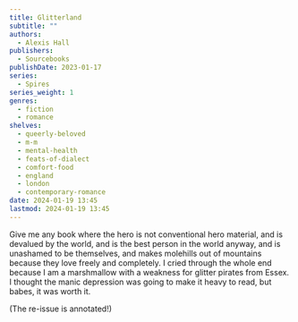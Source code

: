 ```yaml
---
title: Glitterland
subtitle: ""
authors:
  - Alexis Hall
publishers:
  - Sourcebooks
publishDate: 2023-01-17
series:
  - Spires
series_weight: 1
genres:
  - fiction
  - romance
shelves:
  - queerly-beloved
  - m-m
  - mental-health
  - feats-of-dialect
  - comfort-food
  - england
  - london
  - contemporary-romance
date: 2024-01-19 13:45
lastmod: 2024-01-19 13:45
---
```

Give me any book where the hero is not conventional hero material, and is devalued by the world, and is the best person in the world anyway, and is unashamed to be themselves, and makes molehills out of mountains because they love freely and completely. I cried through the whole end because I am a marshmallow with a weakness for glitter pirates from Essex. I thought the manic depression was going to make it heavy to read, but babes, it was worth it.

(The re-issue is annotated!)